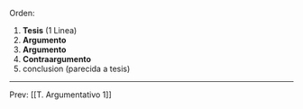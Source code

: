 Orden:

1.  **Tesis** (1 Linea)
2.  **Argumento**
3.  **Argumento**
4.  **Contraargumento**
5.  conclusion (parecida a tesis)

___
Prev: [[T. Argumentativo 1]]